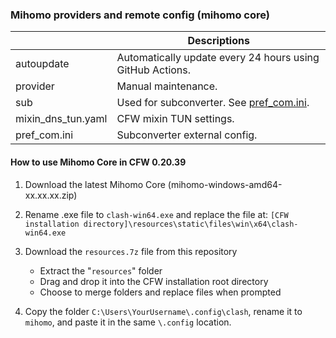 ### Mihomo providers and remote config (mihomo core)
|| Descriptions |
| - | - |
| autoupdate | Automatically update every 24 hours using GitHub Actions. |
| provider | Manual maintenance. |
| sub | Used for subconverter. See [pref_com.ini](https://github.com/ameyukisora/Clash-Rule/blob/master/pref_com.ini).|
| mixin_dns_tun.yaml | CFW mixin TUN settings. |
| pref_com.ini | Subconverter external config. |

#### How to use Mihomo Core in CFW 0.20.39

1. Download the latest Mihomo Core (mihomo-windows-amd64-xx.xx.xx.zip)

2. Rename .exe file to `clash-win64.exe` and replace the file at:
   `[CFW installation directory]\resources\static\files\win\x64\clash-win64.exe`

3. Download the `resources.7z` file from this repository
   - Extract the "`resources`" folder
   - Drag and drop it into the CFW installation root directory
   - Choose to merge folders and replace files when prompted
4. Copy the folder `C:\Users\YourUsername\.config\clash`, rename it to `mihomo`, and paste it in the same `\.config` location.
